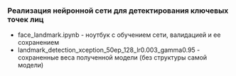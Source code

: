 ### Реализация нейронной сети для детектирования ключевых точек лиц
- face_landmark.ipynb - ноутбук с обучением сети, валидацией и ее сохранением
- landmark_detection_xception_50ep_128_lr0.003_gamma0.95 - сохраненные веса полученной модели (без структуры самой модели)